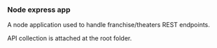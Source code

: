 ### Node express app

A node application used to handle franchise/theaters REST endpoints.

API collection is attached at the root folder.
